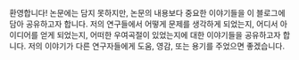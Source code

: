 
환영합니다! 논문에는 담지 못하지만, 논문의 내용보다 중요한 이야기들을 이 블로그에 담아 공유하고자 합니다. 
저의 연구들에서 어떻게 문제를 생각하게 되었는지, 어디서 아이디어를 얻게 되었는지, 어떠한 우여곡절이 있었는지에 대한 이야기들을 공유하고자 합니다.
저의 이야기가 다른 연구자들에게 도움, 영감, 또는 용기를 주었으면 좋겠습니다.
